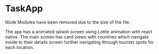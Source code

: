 # TaskApp

Node Modules have been removed due to the size of the file.

The app has a animated splash screen using Lottie animation with react native. The main screen has card views with countries which navigate inside to their details
screen further navigating through tourists spots for each location.

